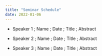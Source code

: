 ```yaml
---
title: "Seminar Schedule"
date: 2022-01-06
---
```



* Speaker 1 ; Name ; Date ; Title ; Abstract

* Speaker 2 ; Name ; Date ; Title ; Abstract

* Speaker 3 ; Name ; Date ; Title ; Abstract
